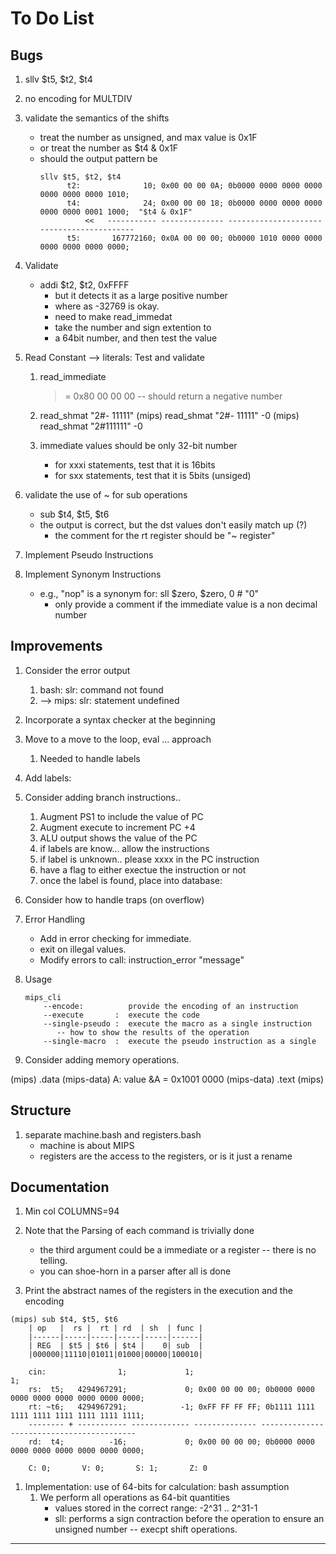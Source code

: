 # To Do List


## Bugs
   1. sllv $t5, $t2, $t4
   1. no encoding for MULTDIV

   1. validate the semantics of the shifts
      - treat the number as unsigned, and max value is 0x1F
      - or treat the number as $t4 & 0x1F
      - should the output pattern be
        ```
        sllv $t5, $t2, $t4
              t2:              10; 0x00 00 00 0A; 0b0000 0000 0000 0000 0000 0000 0000 1010;
              t4:              24; 0x00 00 00 18; 0b0000 0000 0000 0000 0000 0000 0001 1000;  "$t4 & 0x1F"
                  <<   ----------- -------------- ------------------------------------------
              t5:       167772160; 0x0A 00 00 00; 0b0000 1010 0000 0000 0000 0000 0000 0000;
        ```


   1. Validate
      * addi $t2, $t2, 0xFFFF
        - but it detects it as a large positive number
        - where as  -32769 is okay.
        - need to make read_immedat
        - take the number and sign extention to
        - a 64bit number, and then test the value


 1. Read Constant --> literals:  Test and validate
    1. read_immediate
       >= 0x80 00 00 00 -- should return a negative number 
    1. read_shmat "2#- 11111"
       (mips) read_shmat "2#- 11111"
       -0
       (mips) read_shmat "2#111111"
       -0


    1. immediate values should be only 32-bit number
       - for xxxi statements, test that it is 16bits
       - for sxx  statements, test that it is 5bits (unsiged)


1. validate the use of ~ for sub operations
     - sub $t4, $t5, $t6
     - the output is correct, but the dst values don't easily match up (?)
       - the comment for the rt register should be "~ register"


 1. Implement Pseudo Instructions
 1. Implement Synonym Instructions
    - e.g., "nop" is a synonym for: sll $zero, $zero, 0     # "0"
      - only provide a comment if the immediate value is a non decimal number



## Improvements

1. Consider the error output
    1. bash: slr: command not found
    1. --> mips: slr: statement undefined

1. Incorporate a syntax checker at the beginning

1. Move to a move to the loop, eval ... approach
   1. Needed to handle labels

1. Add labels:


 1. Consider adding branch instructions..
    1. Augment PS1 to include the value of PC
    1. Augment execute to increment PC +4 
    1. ALU output shows the value of the PC
    1. if labels are know... allow the instructions
    1. if label is unknown.. please xxxx in the PC instruction
    1. have a flag to either exectue the instruction or not
    1. once the label is found, place into database:



1. Consider how to handle traps (on overflow)


1. Error Handling
   - Add in error checking for immediate.
   - exit on illegal values.
   - Modify errors to call:  instruction_error "message"


1. Usage
   ```
   mips_cli  
       --encode:          provide the encoding of an instruction
       --execute       :  execute the code
       --single-pseudo :  execute the macro as a single instruction 
          -- how to show the results of the operation
       --single-macro  :  execute the pseudo instruction as a single 

   ```


 1. Consider adding memory operations.

 (mips) .data
 (mips-data)  A:  value
 &A = 0x1001 0000
 (mips-data) .text
 (mips) 


## Structure

  1. separate machine.bash and registers.bash
     - machine is about MIPS
     - registers are the access to the registers, or is it just a rename



## Documentation
 1. Min col COLUMNS=94
 1. Note that the Parsing of each command is trivially done
    - the third argument could be a immediate or a register -- there is no telling.
    - you can shoe-horn in a parser after all is done

1. Print the abstract names of the registers in the execution and the encoding


```
(mips) sub $t4, $t5, $t6
    | op   |  rs |  rt | rd  | sh  | func |
    |------|-----|-----|-----|-----|------|
    | REG  | $t5 | $t6 | $t4 |    0| sub  |
    |000000|11110|01011|01000|00000|100010|

    cin:                1;             1;                                                        1;
    rs:  t5;   4294967291;             0; 0x00 00 00 00; 0b0000 0000 0000 0000 0000 0000 0000 0000;
    rt: ~t6;   4294967291;            -1; 0xFF FF FF FF; 0b1111 1111 1111 1111 1111 1111 1111 1111;
    -------- + ----------- ------------- -------------- ------------------------------------------
    rd:  t4;          -16;             0; 0x00 00 00 00; 0b0000 0000 0000 0000 0000 0000 0000 0000;

    C: 0;       V: 0;       S: 1;       Z: 0

```

 1. Implementation: use of 64-bits for calculation: bash assumption
    1. We perform all operations as 64-bit quantities
       - values stored in the correct range: -2^31 .. 2^31-1
       - sll: performs a sign contraction before the operation to ensure an unsigned number
         -- execpt shift operations.


---


